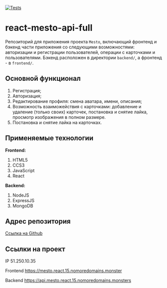 [![Tests](https://github.com/yandex-praktikum/react-mesto-api-full-gha/actions/workflows/tests.yml/badge.svg)](https://github.com/yandex-praktikum/react-mesto-api-full-gha/actions/workflows/tests.yml)


# react-mesto-api-full
Репозиторий для приложения проекта `Mesto`, включающий фронтенд и бэкенд части приложения со следующими возможностями: авторизации и регистрации пользователей, операции с карточками и пользователями. Бэкенд расположен в директории `backend/`, а фронтенд - в `frontend/`. 



## Основной функционал
1. Регистрация;
2. Авторизация;
3. Редактирование профиля: смена аватара, имени, описания;
4. Возможность взаиможействия с карточками: добавление и удаление (только своих) карточек, постановка и снятие лайка, просмотр изображения в полном размере. 
5. Постановка и снятие лайка на карточках.


## Применяемые технологии

**Frontend:**
1. HTML5
2. CCS3
3. JavaScript
4. React

**Backend:**
1. NodeJS
2. ExpressJS
3. MongoDB



## Адрес репозитория

[Ссылка на Github](https://github.com/TatyanaKarpova/react-mesto-api-full-gha)


## Ссылки на проект

IP 51.250.10.35

Frontend https://mesto.react.15.nomoredomains.monster

Backend https://api.mesto.react.15.nomoredomains.monsters
